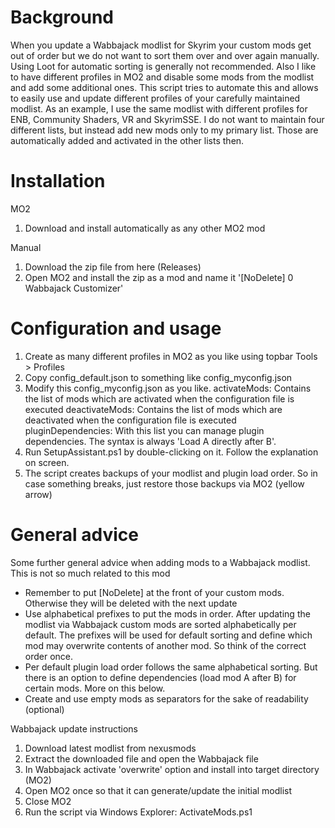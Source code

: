 Background
==========
When you update a Wabbajack modlist for Skyrim your custom mods get out of order but we do not want to sort them over and over again manually. Using Loot for automatic sorting is generally not recommended. 
Also I like to have different profiles in MO2 and disable some mods from the modlist and add some additional ones. 
This script tries to automate this and allows to easily use and update different profiles of your carefully maintained modlist. 
As an example, I use the same modlist with different profiles for ENB, Community Shaders, VR and SkyrimSSE. 
I do not want to maintain four different lists, but instead add new mods only to my primary list. Those are automatically added and activated in the other lists then.


Installation
================
MO2
1) Download and install automatically as any other MO2 mod

Manual
1) Download the zip file from here (Releases)
2) Open MO2 and install the zip as a mod and name it '[NoDelete] 0 Wabbajack Customizer'

Configuration and usage
=======================
1) Create as many different profiles in MO2 as you like using topbar Tools > Profiles
2) Copy config_default.json to something like config_myconfig.json
3) Modify this config_myconfig.json as you like.
   activateMods: Contains the list of mods which are activated when the configuration file is executed
   deactivateMods: Contains the list of mods which are deactivated when the configuration file is executed
   pluginDependencies: With this list you can manage plugin dependencies. The syntax is always 'Load A directly after B'.
4) Run SetupAssistant.ps1 by double-clicking on it. Follow the explanation on screen.
5) The script creates backups of your modlist and plugin load order. So in case something breaks, just restore those backups via MO2 (yellow arrow)






General advice
==============
Some further general advice when adding mods to a Wabbajack modlist. This is not so much related to this mod
- Remember to put [NoDelete] at the front of your custom mods. Otherwise they will be deleted with the next update
- Use alphabetical prefixes to put the mods in order. After updating the modlist via Wabbajack custom mods are sorted alphabetically per default. The prefixes will be used for default sorting and define which mod may overwrite contents of another mod. So think of the correct order once. 
- Per default plugin load order follows the same alphabetical sorting. But there is an option to define dependencies (load mod A after B) for certain mods. More on this below.
- Create and use empty mods as separators for the sake of readability (optional)

Wabbajack update instructions
1) Download latest modlist from nexusmods
2) Extract the downloaded file and open the Wabbajack file
3) In Wabbajack activate 'overwrite' option and install into target directory (MO2)
4) Open MO2 once so that it can generate/update the initial modlist
5) Close MO2
6) Run the script via Windows Explorer: ActivateMods.ps1
